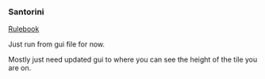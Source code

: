 ### Santorini
[Rulebook](https://roxley.com/wp-content/uploads/2016/08/Santorini-Rulebook-Web-2016.08.14.pdf)

Just run from gui file for now.

Mostly just need updated gui to where you can see the height of the tile you are on.
